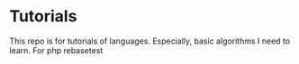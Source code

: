 # Tutorials
This repo is for tutorials of languages.
Especially, basic algorithms I need to learn.
For php
rebasetest
